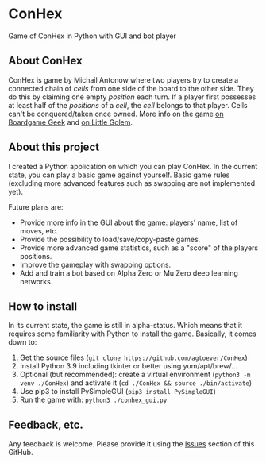 # ConHex
Game of ConHex in Python with GUI and bot player

About ConHex
---

ConHex is game by Michail Antonow where two players try to create a connected chain of *cells* from one side of the board to the other side. They do this by claiming one empty *position* each turn. If a player first possesses at least half of the *positions* of a *cell*, the *cell* belongs to that player. Cells can't be conquered/taken once owned. More info on the game [on Boardgame Geek](https://boardgamegeek.com/boardgame/10989/conhex) and [on Little Golem](https://docs.littlegolem.net/games/conhex/).

About this project
---

I created a Python application on which you can play ConHex. In the current state, you can play a basic game against yourself. Basic game rules (excluding more advanced features such as swapping are not implemented yet).

Future plans are:

- Provide more info in the GUI about the game: players' name, list of moves, etc.
- Provide the possibility to load/save/copy-paste games.
- Provide more advanced game statistics, such as a "score" of the players positions.
- Improve the gameplay with swapping options.
- Add and train a bot based on Alpha Zero or Mu Zero deep learning networks.

How to install
---

In its current state, the game is still in alpha-status. Which means that it requires some familiarity with Python to install the game. Basically, it comes down to:

1. Get the source files (`git clone https://github.com/agtoever/ConHex`)
1. Install Python 3.9 including tkinter or better using yum/apt/brew/...
2. Optional (but recommended): create a virtual environment (`python3 -m venv ./ConHex`) and activate it (`cd ./ConHex && source ./bin/activate`)
3. Use pip3 to install PySimpleGUI (`pip3 install PySimpleGUI`)
4. Run the game with: `python3 ./conhex_gui.py`

Feedback, etc.
---

Any feedback is welcome. Please provide it using the [Issues](https://github.com/agtoever/ConHex/issues) section of this GitHub.
